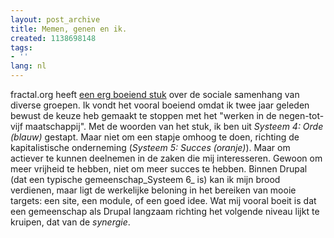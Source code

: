 ```yaml
---
layout: post_archive
title: Memen, genen en ik.
created: 1138698148
tags:
- ''
lang: nl
---
```

fractal.org heeft [een erg boeiend stuk](http://www.fractal.org/Bewustzijns-Besturings-Model/Spiral-dynamics.htm) over de sociale samenhang van diverse groepen. Ik vondt het vooral boeiend omdat ik twee jaar geleden bewust de keuze heb gemaakt te stoppen met het "werken in de negen-tot-vijf maatschappij". Met de woorden van het stuk, ik ben uit _Systeem 4: Orde (blauw)_ gestapt. Maar niet om een stapje omhoog te doen, richting de kapitalistische onderneming (_Systeem 5: Succes (oranje)_). Maar om actiever te kunnen deelnemen in de zaken die mij interesseren. Gewoon om meer vrijheid te hebben, niet om meer succes te hebben. Binnen Drupal (dat een typische gemeenschap_Systeem 6_ is) kan ik mijn brood verdienen, maar ligt de werkelijke beloning in het bereiken van mooie targets: een site, een module, of een goed idee. Wat mij vooral boeit is dat een gemeenschap als Drupal langzaam richting het volgende niveau lijkt te kruipen, dat van de _synergie_. 
